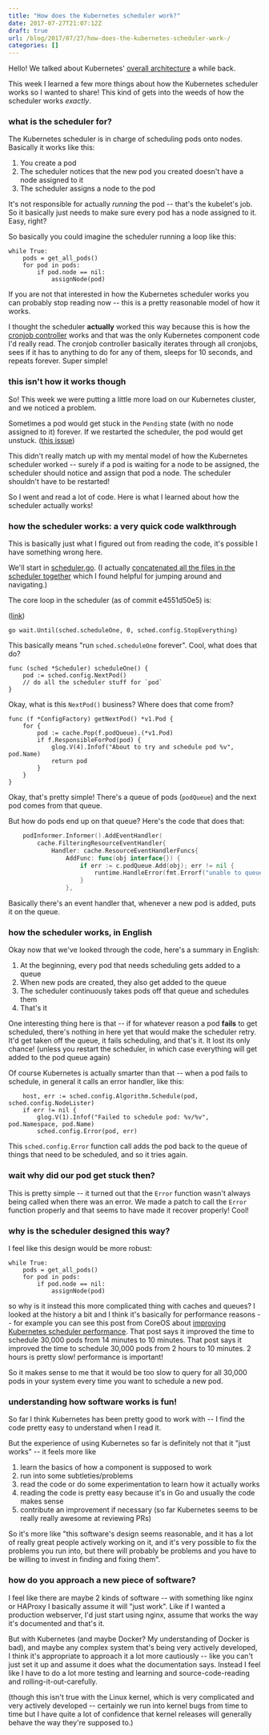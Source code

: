 ```yaml
---
title: "How does the Kubernetes scheduler work?"
date: 2017-07-27T21:07:12Z
draft: true
url: /blog/2017/07/27/how-does-the-kubernetes-scheduler-work-/
categories: []
---
```


Hello!  We talked about Kubernetes' [overall architecture](https://jvns.ca/blog/2017/06/04/learning-about-kubernetes/) a while back.

This week I learned a few more things about how the Kubernetes scheduler
works so I wanted to share! This kind of gets into the weeds of how the
scheduler works *exactly*.

### what is the scheduler for?

The Kubernetes scheduler is in charge of scheduling pods onto nodes.
Basically it works like this:

1. You create a pod
2. The scheduler notices that the new pod you created doesn't have a node assigned to it
3. The scheduler assigns a node to the pod

It's not responsible for actually *running* the pod -- that's the
kubelet's job. So it basically just needs to make sure every pod has a
node assigned to it. Easy, right?

So basically you could imagine the scheduler running a loop like this:

```
while True:
    pods = get_all_pods()
    for pod in pods:
        if pod.node == nil:
            assignNode(pod)
```

If you are not that interested in how the Kubernetes scheduler works you
can probably stop reading now -- this is a pretty reasonable model of
how it works.

I thought the scheduler **actually** worked this way because this is how the
[cronjob controller](https://github.com/kubernetes/kubernetes/blob/e4551d50e57c089aab6f67333412d3ca64bc09ae/pkg/controller/cronjob/cronjob_controller.go) 
works and that was the only Kubernetes component code I'd really read.
The cronjob controller basically iterates through all cronjobs, sees if
it has to anything to do for any of them, sleeps for 10 seconds, and
repeats forever. Super simple!

### this isn't how it works though

So! This week we were putting a little more load on our Kubernetes
cluster, and we noticed a problem.

Sometimes a pod would get stuck in the `Pending` state (with no node
assigned to it) forever. If we restarted the scheduler, the pod would
get unstuck. ([this issue](https://github.com/kubernetes/kubernetes/issues/49314))

This didn't really match up with my mental model of how the Kubernetes
scheduler worked -- surely if a pod is waiting for a node to be
assigned, the scheduler should notice and assign that pod a node. The
scheduler shouldn't have to be restarted!

So I went and read a lot of code. Here is what I learned about how the
scheduler actually works!

### how the scheduler works: a very quick code walkthrough

This is basically just what I figured out from reading the code, it's possible
I have something wrong here.

We'll start in [scheduler.go](https://github.com/kubernetes/kubernetes/blob/e4551d50e57c089aab6f67333412d3ca64bc09ae/plugin/pkg/scheduler/scheduler.go). (I actually [concatenated all the files in the scheduler together](https://gist.github.com/jvns/5d492d66130a2f47b47820fd6b52eab5) which I found helpful for jumping around and navigating.)

The core loop in the scheduler (as of commit e4551d50e5) is:

([link](https://github.com/kubernetes/kubernetes/blob/e4551d50e57c089aab6f67333412d3ca64bc09ae/plugin/pkg/scheduler/scheduler.go#L150-L156))

```
go wait.Until(sched.scheduleOne, 0, sched.config.StopEverything)
```

This basically means "run `sched.scheduleOne` forever". Cool, what does that do?

```
func (sched *Scheduler) scheduleOne() {
	pod := sched.config.NextPod()
    // do all the scheduler stuff for `pod`
}
```

Okay, what is this `NextPod()` business? Where does that come from?

```
func (f *ConfigFactory) getNextPod() *v1.Pod {
	for {
		pod := cache.Pop(f.podQueue).(*v1.Pod)
		if f.ResponsibleForPod(pod) {
			glog.V(4).Infof("About to try and schedule pod %v", pod.Name)
			return pod
		}
	}
}
```

Okay, that's pretty simple! There's a queue of pods (`podQueue`) and the next
pod comes from that queue.

But how do pods end up on that queue? Here's the code that does that:

```go
	podInformer.Informer().AddEventHandler(
		cache.FilteringResourceEventHandler{
			Handler: cache.ResourceEventHandlerFuncs{
				AddFunc: func(obj interface{}) {
					if err := c.podQueue.Add(obj); err != nil {
						runtime.HandleError(fmt.Errorf("unable to queue %T: %v", obj, err))
					}
				},
```

Basically there's an event handler that, whenever a new pod is added,
puts it on the queue.

### how the scheduler works, in English

Okay now that we've looked through the code, here's a summary in
English:

1. At the beginning, every pod that needs scheduling gets added to a queue
2. When new pods are created, they also get added to the queue
3. The scheduler continuously takes pods off that queue and schedules them
4. That's it

One interesting thing here is that -- if for whatever reason a pod **fails** to
get scheduled, there's nothing in here yet that would make the scheduler retry.
It'd get taken off the queue, it fails scheduling, and that's it. It lost its
only chance! (unless you restart the scheduler, in which case everything will
get added to the pod queue again)

Of course Kubernetes is actually smarter than that -- when a pod fails to schedule, in general it calls an error handler, like this:

```
	host, err := sched.config.Algorithm.Schedule(pod, sched.config.NodeLister)
	if err != nil {
		glog.V(1).Infof("Failed to schedule pod: %v/%v", pod.Namespace, pod.Name)
		sched.config.Error(pod, err)
```

This `sched.config.Error` function call adds the pod back to the queue
of things that need to be scheduled, and so it tries again.

### wait why did our pod get stuck then?

This is pretty simple -- it turned out that the `Error` function wasn't
always being called when there was an error. We made a patch to call the
`Error` function properly and that seems to have made it recover
properly! Cool!

### why is the scheduler designed this way?

I feel like this design would be more robust:

```
while True:
    pods = get_all_pods()
    for pod in pods:
        if pod.node == nil:
            assignNode(pod)
```

so why is it instead this more complicated thing with caches and queues?
I looked at the history a bit and I think it's basically for performance
reasons -- for example you can see this post from CoreOS about
[improving Kubernetes scheduler performance](https://coreos.com/blog/improving-kubernetes-scheduler-performance.html). That post says it improved the time to schedule 30,000 pods from 14 minutes to 10 minutes. That post says it improved the time to schedule 30,000 pods from 2 hours to 10 minutes. 2 hours is pretty slow! performance is important!

So it makes sense to me that it would be too slow to query for all
30,000 pods in your system every time you want to schedule a new pod.

### understanding how software works is fun!

So far I think Kubernetes has been pretty good to work with -- I find
the code pretty easy to understand when I read it.

But the experience of using Kubernetes so far is definitely not that it
"just works" -- it feels more like 

1. learn the basics of how a component is supposed to work
2. run into some subtleties/problems
3. read the code or do some experimentation to learn how it actually
   works
4. reading the code is pretty easy because it's in Go and usually the
   code makes sense
5. contribute an improvement if necessary (so far Kubernetes seems to be really really awesome
   at reviewing PRs)

So it's more like "this software's design seems reasonable, and it has a
lot of really great people actively working on it, and it's very
possible to fix the problems you run into, but there will probably be
problems and you have to be willing to invest in finding and fixing
them".

### how do you approach a new piece of software?

I feel like there are maybe 2 kinds of software -- with something like
nginx or HAProxy I basically assume it will "just work". Like if I
wanted a production webserver, I'd just start using nginx, assume
that works the way it's documented and that's it.

But with Kubernetes (and maybe Docker? My understanding of Docker is
bad), and maybe any complex system that's being very actively developed,
I think it's appropriate to approach it a lot more cautiously -- like
you can't just set it up and assume it does what the documentation says.
Instead I feel like I have to do a lot more testing and learning and
source-code-reading and rolling-it-out-carefully.

(though this isn't true with the Linux kernel, which is very complicated
and very actively developed -- certainly we run into kernel bugs from
time to time but I have quite a lot of confidence that kernel releases
will generally behave the way they're supposed to.)
